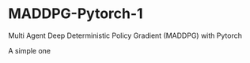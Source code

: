 # MADDPG-Pytorch-1
Multi Agent Deep Deterministic Policy Gradient (MADDPG) with Pytorch

A simple one
